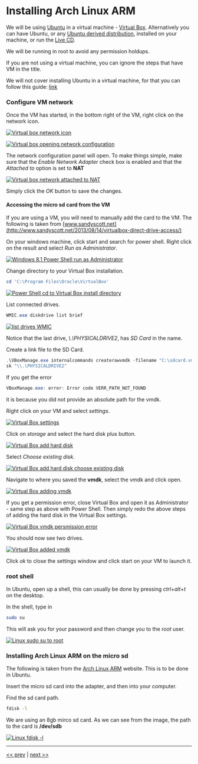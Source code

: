 # Installing Arch Linux ARM

We will be using [Ubuntu](http://www.ubuntu.com/download/desktop) in a virtual machine - [Virtual Box](https://www.virtualbox.org).
Alternatively you can have Ubuntu, or any [Ubuntu derived distribution][1], installed on your machine, or run the [Live CD](http://www.ubuntu.com/download/desktop/try-ubuntu-before-you-install).

We will be running in root to avoid any permission holdups.

If you are not using a virtual machine, you can ignore the steps that have VM in the title.

We will not cover installing Ubuntu in a virtual machine, for that you can follow this guide: [link](https://askubuntu.com/questions/142549/how-to-install-ubuntu-on-virtualbox)

### Configure VM network

Once the VM has started, in the bottom right of the VM, right click on the network icon.

<a href="https://github.com/bliz937/piDoop/blob/master/1%20-%20Installing%20Arch/images/1.png"><img src="https://raw.githubusercontent.com/bliz937/piDoop/master/1%20-%20Installing%20Arch/images/1.png" alt="Virtual box network icon" align="middle" /></a>

<a href="https://github.com/bliz937/piDoop/blob/master/1%20-%20Installing%20Arch/images/2.png"><img src="https://raw.githubusercontent.com/bliz937/piDoop/master/1%20-%20Installing%20Arch/images/2.png" alt="Virtual box opening network configuration" align="middle" /></a>

The network configuration panel will open. To make things simple, make sure that the *Enable Network Adapter* check box is enabled and that the *Attached to* option is set to **NAT**

<a href="https://github.com/bliz937/piDoop/blob/master/1%20-%20Installing%20Arch/images/3.png"><img src="https://raw.githubusercontent.com/bliz937/piDoop/master/1%20-%20Installing%20Arch/images/3.png" alt="Virtual box network attached to NAT" align="middle" /></a>

Simply click the *OK* button to save the changes.

#### Accessing the micro sd card from the VM

If you are using a VM, you will need to manually add the card to the VM. The following is taken from [www.sandyscott.net](http://www.sandyscott.net/2013/08/14/virtualbox-direct-drive-access/)

On your windows machine, click start and search for power shell. Right click on the result and select *Run as Administrator*.

<a href="https://github.com/bliz937/piDoop/blob/master/1%20-%20Installing%20Arch/images/5.png"><img src="https://raw.githubusercontent.com/bliz937/piDoop/master/1%20-%20Installing%20Arch/images/5.png" alt="Windows 8.1 Power Shell run as Administrator" align="middle" /></a>

Change directory to your Virtual Box installation.

```PowerShell
cd 'C:\Program Files\Oracle\VirtualBox'
```

<a href="https://github.com/bliz937/piDoop/blob/master/1%20-%20Installing%20Arch/images/6.png"><img src="https://raw.githubusercontent.com/bliz937/piDoop/master/1%20-%20Installing%20Arch/images/6.png" alt="Power Shell cd to Virtual Box install directory" align="middle" /></a>

List connected drives.

```PowerShell
WMIC.exe diskdrive list brief
```

<a href="https://github.com/bliz937/piDoop/blob/master/1%20-%20Installing%20Arch/images/7.png"><img src="https://raw.githubusercontent.com/bliz937/piDoop/master/1%20-%20Installing%20Arch/images/7.png" alt="list drives WMIC" align="middle" /></a>

Notice that the last drive, *\\.\PHYSICALDRIVE2*, has *SD Card* in the name.

Create a link file to the SD Card.

```PowerShell
.\VBoxManage.exe internalcommands createrawvmdk -filename "C:\sdcard.vmdk" -rawdi
sk "\\.\PHYSICALDRIVE2"
```

If you get the error

```PowerShell
VBoxManage.exe: error: Error code VERR_PATH_NOT_FOUND
```

it is because you did not provide an absolute path for the vmdk.


Right click on your VM and select *settings*.

<a href="https://github.com/bliz937/piDoop/blob/master/1%20-%20Installing%20Arch/images/8.png"><img src="https://raw.githubusercontent.com/bliz937/piDoop/master/1%20-%20Installing%20Arch/images/8.png" alt="Virtual Box settings" align="middle" /></a>

Click on *storage* and select the hard disk plus button.

<a href="https://github.com/bliz937/piDoop/blob/master/1%20-%20Installing%20Arch/images/9.png"><img src="https://raw.githubusercontent.com/bliz937/piDoop/master/1%20-%20Installing%20Arch/images/9.png" alt="Virtual Box add hard disk" align="middle" /></a>

Select *Choose existing disk*.

<a href="https://github.com/bliz937/piDoop/blob/master/1%20-%20Installing%20Arch/images/10.png"><img src="https://raw.githubusercontent.com/bliz937/piDoop/master/1%20-%20Installing%20Arch/images/10.png" alt="Virtual Box add hard disk choose existing disk" align="middle" /></a>

Navigate to where you saved the **vmdk**, select the vmdk and click open.

<a href="https://github.com/bliz937/piDoop/blob/master/1%20-%20Installing%20Arch/images/11.png"><img src="https://raw.githubusercontent.com/bliz937/piDoop/master/1%20-%20Installing%20Arch/images/11.png" alt="Virtual Box adding vmdk" /></a>

If you get a permission error, close Virtual Box and open it as Administrator - same step as above with Power Shell. Then simply redo the above steps of adding the hard disk in the Virtual Box settings.

<a href="https://github.com/bliz937/piDoop/blob/master/1%20-%20Installing%20Arch/images/12.png"><img src="https://raw.githubusercontent.com/bliz937/piDoop/master/1%20-%20Installing%20Arch/images/12.png" alt="Virtual Box vmdk persmission error" /></a>

You should now see two drives.

<a href="https://github.com/bliz937/piDoop/blob/master/1%20-%20Installing%20Arch/images/13.png"><img src="https://raw.githubusercontent.com/bliz937/piDoop/master/1%20-%20Installing%20Arch/images/13.png" alt="Virtual Box added vmdk" /></a>

Click *ok* to close the settings window and click start on your VM to launch it.

### root shell

In Ubuntu, open up a shell, this can usually be done by pressing *ctrl*+*alt*+*t* on the desktop.

In the shell, type in

```bash
sudo su
```

This will ask you for your password and then change you to the *root* user.

<a href="https://github.com/bliz937/piDoop/blob/master/1%20-%20Installing%20Arch/images/4.png"><img src="https://raw.githubusercontent.com/bliz937/piDoop/master/1%20-%20Installing%20Arch/images/4.png" alt="Linux sudo su to root" align="middle" /></a>

### Installing Arch Linux ARM on the micro sd

The following is taken from the [Arch Linux ARM](http://archlinuxarm.org/platforms/armv7/broadcom/raspberry-pi-2) website. This is to be done in Ubuntu.

Insert the micro sd card into the adapter, and then into your computer.

Find the sd card path.

```bash
fdisk -l
```

We are using an 8gb mirco sd card. As we can see from the image, the path to the card is **/dev/sdb**

<a href="https://github.com/bliz937/piDoop/blob/master/1%20-%20Installing%20Arch/images/14.png"><img src="https://raw.githubusercontent.com/bliz937/piDoop/master/1%20-%20Installing%20Arch/images/14.png" alt="Linux fdisk -l" align="middle" /></a>



---

[<< prev](https://github.com/bliz937/piDoop/blob/master/0%20-%20Requirements/README.md#minimum-requirements) | [next >>]()

[1]: https://en.wikipedia.org/wiki/Category:Ubuntu_(operating_system)_derivatives
